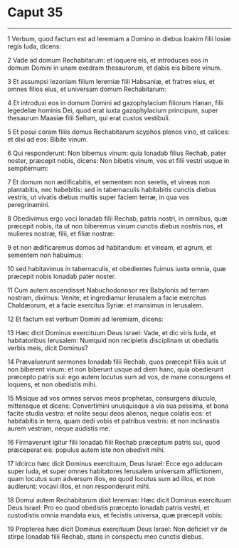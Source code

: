 # Caput 35

***

1 Verbum, quod factum est ad Ieremiam a Domino in diebus Ioakim filii Iosiæ regis Iuda, dicens:

2 Vade ad domum Rechabitarum: et loquere eis, et introduces eos in domum Domini in unam exedram thesaurorum, et dabis eis bibere vinum.

3 Et assumpsi Iezoniam filium Ieremiæ filii Habsaniæ, et fratres eius, et omnes filios eius, et universam domum Rechabitarum:

4 Et introduxi eos in domum Domini ad gazophylacium filiorum Hanan, filii Iegedeliæ hominis Dei, quod erat iuxta gazophylacium principum, super thesaurum Maasiæ filii Sellum, qui erat custos vestibuli.

5 Et posui coram filiis domus Rechabitarum scyphos plenos vino, et calices: et dixi ad eos: Bibite vinum.

6 Qui responderunt: Non bibemus vinum: quia Ionadab filius Rechab, pater noster, præcepit nobis, dicens: Non bibetis vinum, vos et filii vestri usque in sempiternum:

7 Et domum non ædificabitis, et sementem non seretis, et vineas non plantabitis, nec habebitis: sed in tabernaculis habitabitis cunctis diebus vestris, ut vivatis diebus multis super faciem terræ, in qua vos peregrinamini.

8 Obedivimus ergo voci Ionadab filii Rechab, patris nostri, in omnibus, quæ præcepit nobis, ita ut non biberemus vinum cunctis diebus nostris nos, et mulieres nostræ, filii, et filiæ nostræ:

9 et non ædificaremus domos ad habitandum: et vineam, et agrum, et sementem non habuimus:

10 sed habitavimus in tabernaculis, et obedientes fuimus iuxta omnia, quæ præcepit nobis Ionadab pater noster.

11 Cum autem ascendisset Nabuchodonosor rex Babylonis ad terram nostram, diximus: Venite, et ingrediamur Ierusalem a facie exercitus Chaldæorum, et a facie exercitus Syriæ: et mansimus in Ierusalem.

12 Et factum est verbum Domini ad Ieremiam, dicens:

13 Hæc dicit Dominus exercituum Deus Israel: Vade, et dic viris Iuda, et habitatoribus Ierusalem: Numquid non recipietis disciplinam ut obediatis verbis meis, dicit Dominus?

14 Prævaluerunt sermones Ionadab filii Rechab, quos præcepit filiis suis ut non biberent vinum: et non biberunt usque ad diem hanc, quia obedierunt præcepto patris sui: ego autem locutus sum ad vos, de mane consurgens et loquens, et non obedistis mihi.

15 Misique ad vos omnes servos meos prophetas, consurgens diluculo, mittensque et dicens: Convertimini unusquisque a via sua pessima, et bona facite studia vestra: et nolite sequi deos alienos, neque colatis eos: et habitabitis in terra, quam dedi vobis et patribus vestris: et non inclinastis aurem vestram, neque audistis me.

16 Firmaverunt igitur filii Ionadab filii Rechab præceptum patris sui, quod præceperat eis: populus autem iste non obedivit mihi.

17 Idcirco hæc dicit Dominus exercituum, Deus Israel: Ecce ego adducam super Iuda, et super omnes habitatores Ierusalem universam afflictionem, quam locutus sum adversum illos, eo quod locutus sum ad illos, et non audierunt: vocavi illos, et non responderunt mihi.

18 Domui autem Rechabitarum dixit Ieremias: Hæc dicit Dominus exercituum Deus Israel: Pro eo quod obedistis præcepto Ionadab patris vestri, et custodistis omnia mandata eius, et fecistis universa, quæ præcepit vobis:

19 Propterea hæc dicit Dominus exercituum Deus Israel: Non deficiet vir de stirpe Ionadab filii Rechab, stans in conspectu meo cunctis diebus.

